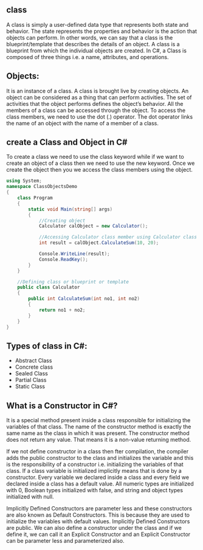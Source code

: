 ## class
A class is simply a user-defined data type that represents both state and behavior. 
The state represents the properties and behavior is the action that objects can perform. 
In other words, we can say that a class is the blueprint/template that describes the details of an object. 
A class is a blueprint from which the individual objects are created. 
In C#, a Class is composed of three things i.e. a name, attributes, and operations.

## Objects:
It is an instance of a class. A class is brought live by creating objects. 
An object can be considered as a thing that can perform activities. 
The set of activities that the object performs defines the object’s behavior. 
All the members of a class can be accessed through the object. 
To access the class members, we need to use the dot (.) operator. 
The dot operator links the name of an object with the name of a member of a class.

## create a Class and Object in C#
To create a class we need to use the class keyword while if we want to create an object of a class then we need to use the new keyword. 
Once we create the object then you we access the class members using the object.

```cs
using System;
namespace ClassObjectsDemo
{
    class Program
    {
        static void Main(string[] args)
        {
            //Creating object
            Calculator calObject = new Calculator();

            //Accessing Calculator class member using Calculator class object
            int result = calObject.CalculateSum(10, 20);

            Console.WriteLine(result);
            Console.ReadKey();
        }
    }

    //Defining class or blueprint or template
    public class Calculator
    {
        public int CalculateSum(int no1, int no2)
        {
            return no1 + no2;
        }
    }
}
```

## Types of class in C#:
- Abstract Class
- Concrete class
- Sealed Class
- Partial Class
- Static Class

## What is a Constructor in C#?
It is a special method present inside a class responsible for initializing the variables of that class.
The name of the constructor method is exactly the same name as the class in which it was present. 
The constructor method does not return any value. That means it is a non-value returning method. 

If we not define constructor in a class then fter compilation, the compiler adds the public constructor 
to the class and initializes the variable and this is the responsibility of a constructor i.e. initializing 
the variables of that class. If a class variable is initialized implicitly means that is done by a constructor.
Every variable we declared inside a class and every field we declared inside a class has a default value. 
All numeric types are initialized with 0, Boolean types initialized with false, and string and object types 
initialized with null.

Implicitly Defined Constructors are parameter less and these constructors are also known as Default Constructors. 
This is because they are used to initialize the variables with default values.
Implicitly Defined Constructors are public. 
We can also define a constructor under the class and if we define it, we can call it an Explicit Constructor and an 
Explicit Constructor can be parameter less and parameterized also.

